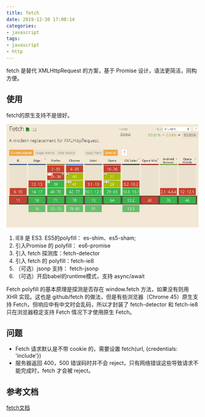 ```yaml
---
title: fetch
date: 2019-12-30 17:08:14
categories:
- javascript
tags:
- javascript
- http
---
```

fetch 是替代 XMLHttpRequest 的方案，基于 Promise 设计，语法更简洁，同构方便。

## 使用

fetch的原生支持不是很好。

![fetch](/images/fetch.png)

1. IE8 是 ES3. ES5的polyfill： es-shim、es5-sham;
2. 引入Promise 的 polyfill： es6-promise
3. 引入 fetch 探测库：fetch-detector
4. 引入 fetch 的 polyfill：fetch-ie8
5. （可选）jsonp 支持： fetch-jsonp
6. （可选）开启babel的runtime模式，支持 async/await

Fetch polyfill 的基本原理是探测是否存在 window.fetch 方法，如果没有则用 XHR 实现。这也是 github/fetch 的做法，但是有些浏览器（Chrome 45）原生支持 Fetch，但响应中有中文时会乱码，所以才封装了 fetch-detector 和 fetch-ie8 只在浏览器稳定支持 Fetch 情况下才使用原生 Fetch。

## 问题

- Fetch 请求默认是不带 cookie 的，需要设置 fetch(url, {credentials: 'include'})
- 服务器返回 400，500 错误码时并不会 reject，只有网络错误这些导致请求不能完成时，fetch 才会被 reject。

## 参考文档

[fetch文档](https://fetch.spec.whatwg.org/)
